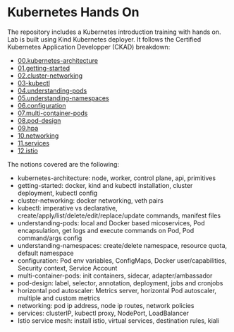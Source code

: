 # Kubernetes Hands On

The repository includes a Kubernetes introduction training with hands on. Lab is built using Kind Kubernetes deployer. It follows the Certified Kubernetes Application Developper (CKAD) breakdown:

- [00.kubernetes-architecture](00.kubernetes-architecture.md)
- [01.getting-started](01.getting-started.md)
- [02.cluster-networking](02.cluster-networking.md)
- [03-kubectl](03-kubectl.md)
- [04.understanding-pods](04.understanding-pods.md)
- [05.understanding-namespaces](05.understanding-namespaces.md)
- [06.configuration](06.configuration.md)
- [07.multi-container-pods](07.multi-container-pods.md)
- [08.pod-design](08.pod-design.md)
- [09.hpa](09.hpa.md)
- [10.networking](10.networking.md)
- [11.services](11.services.md)
- [12.istio](12.istio.md)

The notions covered are the following:

- kubernetes-architecture: node, worker, control plane, api, primitives
- getting-started: docker, kind and kubectl installation, cluster deployment, kubectl config
- cluster-networking: docker networking, veth pairs
- kubectl: imperative vs declarative, create/apply/list/delete/edit/replace/update commands, manifest files
- understanding-pods: local and Docker based micoservices, Pod encapsulation, get logs and execute commands on Pod, Pod command/args config
- understanding-namespaces: create/delete namespace, resource quota, default namespace
- configuration: Pod env variables, ConfigMaps, Docker user/capabilities, Security context, Service Account
- multi-container-pods: init containers, sidecar, adapter/ambassador
- pod-design: label, selector, annotation, deployment, jobs and cronjobs
- horizontal pod autoscaler: Metrics server, horizontal Pod autoscaler, multiple and custom metrics
- networking: pod ip address, node ip routes, network policies
- services: clusterIP, kubectl proxy, NodePort, LoadBalancer
- Istio service mesh: install istio, virtual services, destination rules, kiali
